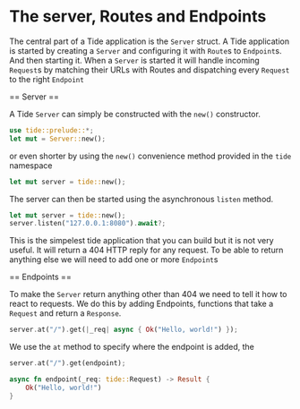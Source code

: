 # The server, Routes and Endpoints

The central part of a Tide application is the `Server` struct. A Tide application is started by creating a
`Server` and configuring it with `Route`s to `Endpoint`s. And then starting it.
When a `Server` is started it will handle incoming `Request`s by matching their URLs with Routes and dispatching every `Request` to the right `Endpoint`

== Server ==

A Tide `Server` can simply be constructed with the `new()` constructor.
```rust
use tide::prelude::*;
let mut = Server::new();
```
or even shorter by using the `new()` convenience method provided in the `tide` namespace
```rust
let mut server = tide::new();
```

The server can then be started using the asynchronous `listen` method.
```rust
let mut server = tide::new();
server.listen("127.0.0.1:8080").await?;
```

This is the simpelest tide application that you can build but it is not very useful. It will return a 404 HTTP reply for any request. To be able to return anything else we will need to add one or more `Endpoint`s

== Endpoints ==

To make the `Server` return anything other than 404 we need to tell it how to react to requests. We do this
by adding Endpoints, functions that take a `Request` and return a `Response`.

```rust
server.at("/").get(|_req| async { Ok("Hello, world!") });
```

We use the `at` method to specify where the endpoint is added, the 

```rust
server.at("/").get(endpoint);

async fn endpoint(_req: tide::Request) -> Result {
    Ok("Hello, world!")
}
```